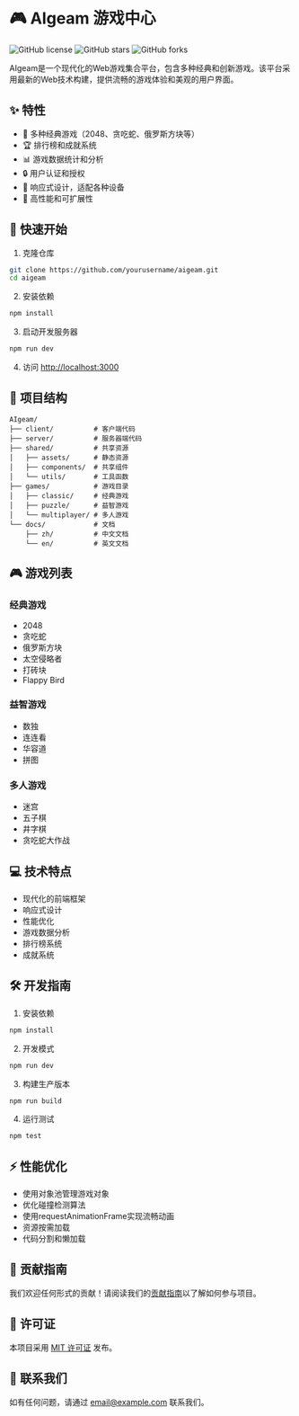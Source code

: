 # 🎮 AIgeam 游戏中心

![GitHub license](https://img.shields.io/github/license/yourusername/aigeam?style=flat-square)
![GitHub stars](https://img.shields.io/github/stars/yourusername/aigeam?style=social)
![GitHub forks](https://img.shields.io/github/forks/yourusername/aigeam?style=social)

AIgeam是一个现代化的Web游戏集合平台，包含多种经典和创新游戏。该平台采用最新的Web技术构建，提供流畅的游戏体验和美观的用户界面。

## ✨ 特性

- 🎲 多种经典游戏（2048、贪吃蛇、俄罗斯方块等）
- 🏆 排行榜和成就系统
- 📊 游戏数据统计和分析
- 🔒 用户认证和授权
- 📱 响应式设计，适配各种设备
- 🚀 高性能和可扩展性

## 🚀 快速开始

1. 克隆仓库
```bash
git clone https://github.com/yourusername/aigeam.git
cd aigeam
```

2. 安装依赖
```bash
npm install
```

3. 启动开发服务器
```bash
npm run dev
```

4. 访问 [http://localhost:3000](http://localhost:3000)

## 📂 项目结构
```
AIgeam/
├── client/          # 客户端代码
├── server/          # 服务器端代码
├── shared/          # 共享资源
│   ├── assets/      # 静态资源
│   ├── components/  # 共享组件
│   └── utils/       # 工具函数
├── games/           # 游戏目录
│   ├── classic/     # 经典游戏
│   ├── puzzle/      # 益智游戏
│   └── multiplayer/ # 多人游戏
└── docs/            # 文档
    ├── zh/          # 中文文档
    └── en/          # 英文文档
```

## 🎮 游戏列表
### 经典游戏
- 2048
- 贪吃蛇
- 俄罗斯方块
- 太空侵略者
- 打砖块
- Flappy Bird

### 益智游戏
- 数独
- 连连看
- 华容道
- 拼图

### 多人游戏
- 迷宫
- 五子棋
- 井字棋
- 贪吃蛇大作战

## 💻 技术特点
- 现代化的前端框架
- 响应式设计
- 性能优化
- 游戏数据分析
- 排行榜系统
- 成就系统

## 🛠️ 开发指南
1. 安装依赖
```bash
npm install
```

2. 开发模式
```bash
npm run dev
```

3. 构建生产版本
```bash
npm run build
```

4. 运行测试
```bash
npm test
```

## ⚡ 性能优化
- 使用对象池管理游戏对象
- 优化碰撞检测算法
- 使用requestAnimationFrame实现流畅动画
- 资源按需加载
- 代码分割和懒加载

## 🤝 贡献指南
我们欢迎任何形式的贡献！请阅读我们的[贡献指南](../../CONTRIBUTING.md)以了解如何参与项目。

## 📄 许可证
本项目采用 [MIT 许可证](../../LICENSE) 发布。

## 📧 联系我们
如有任何问题，请通过 [email@example.com](mailto:email@example.com) 联系我们。 